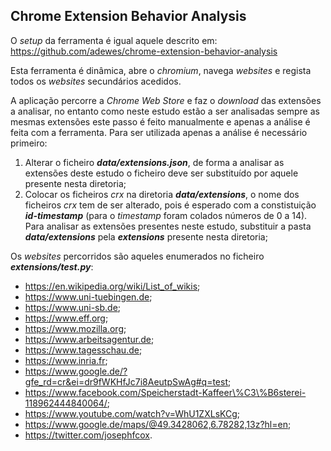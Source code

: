 ## Chrome Extension Behavior Analysis

O *setup* da ferramenta é igual aquele descrito em: <https://github.com/adewes/chrome-extension-behavior-analysis>

Esta ferramenta é dinâmica, abre o *chromium*, navega *websites* e regista todos os *websites* secundários acedidos. 

A aplicação percorre a *Chrome Web Store* e faz o *download* das extensões a analisar, no entanto como neste estudo estão a ser analisadas sempre as mesmas extensões este passo é feito manualmente e apenas a análise é feita com a ferramenta. Para ser utilizada apenas a análise é necessário primeiro:
1. Alterar o ficheiro ***data/extensions.json***, de forma a analisar as extensões deste estudo o ficheiro deve ser substituído por aquele presente nesta diretoria;
2. Colocar os ficheiros *crx* na diretoria ***data/extensions***, o nome dos ficheiros *crx* tem de ser alterado, pois é esperado com a constistuição ***id-timestamp*** (para o *timestamp* foram colados números de 0 a 14). Para analisar as extensões presentes neste estudo, substituir a pasta ***data/extensions*** pela ***extensions*** presente nesta diretoria;

Os *websites* percorridos são aqueles enumerados no ficheiro ***extensions/test.py***:
- <https://en.wikipedia.org/wiki/List_of_wikis>;
- <https://www.uni-tuebingen.de>;
- <https://www.uni-sb.de>;
- <https://www.eff.org>;
- <https://www.mozilla.org>;
- <https://www.arbeitsagentur.de>;
- <https://www.tagesschau.de>;
- <https://www.inria.fr>;
- <https://www.google.de/?gfe_rd=cr&ei=dr9fWKHfJc7i8AeutpSwAg#q=test>;
- <https://www.facebook.com/Speicherstadt-Kaffeer\%C3\%B6sterei-118962444840064/>;
- <https://www.youtube.com/watch?v=WhU1ZXLsKCg>;
- <https://www.google.de/maps/@49.3428062,6.78282,13z?hl=en>;
- <https://twitter.com/josephfcox>.
